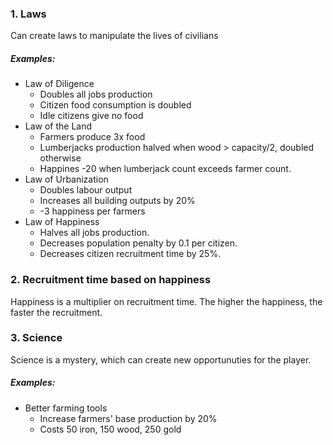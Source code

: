 ### 1. Laws
Can create laws to manipulate the lives of civilians

##### Examples:
- Law of Diligence
  - Doubles all jobs production
  - Citizen food consumption is doubled
  - Idle citizens give no food
- Law of the Land
  - Farmers produce 3x food
  - Lumberjacks production halved when wood > capacity/2, doubled otherwise
  - Happines -20 when lumberjack count exceeds farmer count.
- Law of Urbanization
  - Doubles labour output
  - Increases all building outputs by 20%
  - -3 happiness per farmers
- Law of Happiness
  - Halves all jobs production.
  - Decreases population penalty by 0.1 per citizen.
  - Decreases citizen recruitment time by 25%.

### 2. Recruitment time based on happiness
Happiness is a multiplier on recruitment time. The higher the happiness, the faster the recruitment.

### 3. Science
Science is a mystery, which can create new opportunuties for the player.

##### Examples:
- Better farming tools
  - Increase farmers' base production by 20%
  - Costs 50 iron, 150 wood, 250 gold